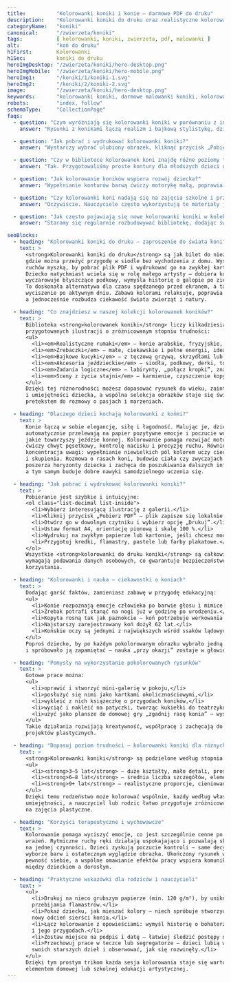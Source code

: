 ```yaml
---
title:          "Kolorowanki koniki i konie – darmowe PDF do druku"
description:    "Kolorowanki koniki do druku oraz realistyczne kolorowanki koni w formacie PDF. Pobierz bez logowania i drukuj kucyki, mustangi i rumaki w wysokiej jakości."
categoryName:   "koniki"
canonical:      "/zwierzeta/koniki"
tags:           [ kolorowanki, koniki, zwierzeta, pdf, malowanki ]
alt:            "koń do druku"
h1First:        Kolorowanki
h1Sec:          koniki do druku
heroImgDesktop: "/zwierzeta/koniki/hero-desktop.png"
heroImgMobile:  "/zwierzeta/koniki/hero-mobile.png"
heroImg1:       "/koniki/1/koniki-1.svg"
heroImg2:       "/koniki/2/koniki-2.svg"
image:          "/zwierzeta/koniki/hero-desktop.png"
keywords:       "kolorowanki koniki, darmowe malowanki koniki, kolorowanki zwierzeta"
robots:         "index, follow"
schemaType:     "CollectionPage"
faqs:
  - question: "Czym wyróżniają się kolorowanki koniki w porównaniu z innymi motywami?"
    answer: "Rysunki z konikami łączą realizm i bajkową stylistykę, dzięki czemu dzieci mogą poznać prawdziwe rasy koni, a jednocześnie puścić wodze fantazji, tworząc własne magiczne wersje ulubionych zwierząt."

  - question: "Jak pobrać i wydrukować kolorowanki koniki?"
    answer: "Wystarczy wybrać ulubiony obrazek, kliknąć przycisk „Pobierz PDF”, a następnie wydrukować plik w skali 100 % na papierze A4. Nie trzeba zakładać konta ani podawać danych osobowych."

  - question: "Czy w bibliotece kolorowanek koni znajdę różne poziomy trudności?"
    answer: "Tak. Przygotowaliśmy proste kontury dla młodszych dzieci oraz bardziej szczegółowe sceny z końmi w galopie, które sprawdzą się u starszaków."

  - question: "Jak kolorowanie koników wspiera rozwój dziecka?"
    answer: "Wypełnianie konturów barwą ćwiczy motorykę małą, poprawia koordynację oko-ręka i uczy cierpliwości. Tematyka jeździecka rozwija też zainteresowanie przyrodą oraz zachęca do poznawania nowych słów, takich jak grzywa czy podkowa."

  - question: "Czy kolorowanki koni nadają się na zajęcia szkolne i przedszkolne?"
    answer: "Oczywiście. Nauczyciele często wykorzystują te materiały jako urozmaicenie lekcji przyrody, a także podczas ćwiczeń grafomotorycznych i plastycznych."

  - question: "Jak często pojawiają się nowe kolorowanki koniki w kolekcji?"
    answer: "Staramy się regularnie rozbudowywać bibliotekę, dodając świeże ilustracje co kilka tygodni, aby dzieci zawsze mogły znaleźć nowy, ciekawy wzór do pokolorowania."

seoBlocks:
  - heading: "Kolorowanki koniki do druku – zaproszenie do świata koni"
    text: >
      <strong>Kolorowanki koniki do druku</strong> są jak bilet do niezwykłej krainy,
      gdzie można przeżyć przygodę w siodle bez wychodzenia z domu. Wystarczy kilka
      ruchów myszką, by pobrać plik PDF i wydrukować go na zwykłej kartce A4.
      Dziecko natychmiast wciela się w rolę małego artysty – dobiera kolory grzywy,
      wyczarowuje błyszczące podkowy, wymyśla historię o galopie po zielonej łące.
      To doskonała alternatywa dla czasu spędzanego przed ekranem, a także sposób na
      wyciszenie po aktywnym dniu. Zabawa kolorami relaksuje, poprawia nastrój,
      a jednocześnie rozbudza ciekawość świata zwierząt i natury.

  - heading: "Co znajdziesz w naszej kolekcji kolorowanek koników?"
    text: >
      Biblioteka <strong>kolorowanek koniki</strong> liczy kilkadziesiąt starannie
      przygotowanych ilustracji o zróżnicowanym stopniu trudności:
      <ul>
        <li><em>Realistyczne rumaki</em> – konie arabskie, fryzyjskie, kuce islandzkie;</li>
        <li><em>Źrebaczki</em> – małe, ciekawskie i pełne energii, idealne dla młodszych dzieci;</li>
        <li><em>Bajkowe kucyki</em> – z tęczową grzywą, skrzydłami lub magicznym rogiem;</li>
        <li><em>Akcesoria jeździeckie</em> – siodła, podkowy, derki, toczki, wiadra z owsem;</li>
        <li><em>Zadania logiczne</em> – labirynty, „połącz kropki”, znajdź różnice;</li>
        <li><em>Sceny z życia stajni</em> – karmienie, czyszczenie kopyt, trening na padoku.</li>
      </ul>
      Dzięki tej różnorodności możesz dopasować rysunek do wieku, zainteresowań
      i umiejętności dziecka, a wspólna selekcja obrazków staje się świetnym
      pretekstem do rozmowy o pasjach i marzeniach.

  - heading: "Dlaczego dzieci kochają kolorowanki z końmi?"
    text: >
      Konie łączą w sobie elegancję, siłę i łagodność. Malując je, dzieci
      automatycznie przelewają na papier pozytywne emocje i poczucie wolności,
      jakie towarzyszy jeździe konnej. Kolorowanie pomaga rozwijać motorykę małą –
      ćwiczy chwyt pęsetkowy, kontrolę nacisku i precyzję ruchu. Równie ważna jest
      koncentracja uwagi: wypełnianie niewielkich pól kolorem uczy cierpliwości
      i skupienia. Rozmowa o rasach koni, budowie ciała czy zwyczajach tych zwierząt
      poszerza horyzonty dziecka i zachęca do poszukiwania dalszych informacji,
      a tym samym buduje dobre nawyki samodzielnego uczenia się.

  - heading: "Jak pobrać i wydrukować kolorowanki koniki?"
    text: >
      Pobieranie jest szybkie i intuicyjne:
      <ol class="list-decimal list-inside">
        <li>Wybierz interesującą ilustrację z galerii.</li>
        <li>Kliknij przycisk „Pobierz PDF” – plik zapisze się lokalnie.</li>
        <li>Otwórz go w dowolnym czytniku i wybierz opcję „Drukuj”.</li>
        <li>Ustaw format A4, orientację pionową i skalę 100 %.</li>
        <li>Wydrukuj na zwykłym papierze lub kartonie, jeśli chcesz mocniejszy arkusz.</li>
        <li>Przygotuj kredki, flamastry, pastele lub farby plakatowe.</li>
      </ol>
      Wszystkie <strong>kolorowanki do druku koniki</strong> są całkowicie darmowe i nie
      wymagają podawania danych osobowych, co gwarantuje bezpieczeństwo i wygodę
      korzystania.

  - heading: "Kolorowanki i nauka – ciekawostki o koniach"
    text: >
      Dodając garść faktów, zamieniasz zabawę w przygodę edukacyjną:
      <ul>
        <li>Konie rozpoznają emocje człowieka po barwie głosu i mimice twarzy.</li>
        <li>Źrebak potrafi stanąć na nogi już w godzinę po urodzeniu.</li>
        <li>Kopyta rosną tak jak paznokcie – koń potrzebuje werkowania co 6–8 tygodni.</li>
        <li>Najstarszy zarejestrowany koń dożył 62 lat.</li>
        <li>Końskie oczy są jednymi z największych wśród ssaków lądowych.</li>
      </ul>
      Poproś dziecko, by po każdym pokolorowanym obrazku wybrało jedną ciekawostkę
      i spróbowało ją zapamiętać – nauka „przy okazji” zostaje w głowie na długo.

  - heading: "Pomysły na wykorzystanie pokolorowanych rysunków"
    text: >
      Gotowe prace można:
      <ul>
        <li>oprawić i stworzyć mini-galerię w pokoju,</li>
        <li>posłużyć się nimi jako kartkami okolicznościowymi,</li>
        <li>wykleić z nich książeczkę o przygodach koników,</li>
        <li>wyciąć i nakleić na patyczki, tworząc kukiełki do teatrzyku,</li>
        <li>użyć jako plansze do domowej gry „zgadnij rasę konia” – wystarczy dopisać nazwy.</li>
      </ul>
      Takie działania rozwijają kreatywność, współpracę i zachęcają do kolejnych
      projektów plastycznych.

  - heading: "Dopasuj poziom trudności – kolorowanki koniki dla różnych grup wiekowych"
    text: >
      <strong>Kolorowanki koniki</strong> są podzielone według stopnia szczegółowości:
      <ul>
        <li><strong>3–5 lat</strong> – duże kształty, mało detali, proste linie;</li>
        <li><strong>6–8 lat</strong> – średnia liczba szczegółów, elementy zadaniowe (labirynty, kropki);</li>
        <li><strong>9+ lat</strong> – realistyczne proporcje, cieniowanie, tło krajobrazowe.</li>
      </ul>
      Dzięki temu rodzeństwo może kolorować wspólnie, każdy według własnych
      umiejętności, a nauczyciel lub rodzic łatwo przygotuje zróżnicowane materiały
      na zajęcia plastyczne.

  - heading: "Korzyści terapeutyczne i wychowawcze"
    text: >
      Kolorowanie pomaga wyciszyć emocje, co jest szczególnie cenne po dniu pełnym
      wrażeń. Rytmiczne ruchy ręki działają uspokajająco i pozwalają skupić uwagę
      na jednej czynności. Dzieci zyskują poczucie kontroli – same decydują o
      wyborze barw i ostatecznym wyglądzie obrazka. Ukończony rysunek wzmacnia
      pewność siebie, a wspólne omawianie efektów pracy wspiera komunikację
      między dzieckiem a dorosłym.

  - heading: "Praktyczne wskazówki dla rodziców i nauczycieli"
    text: >
      <ul>
        <li>Drukuj na nieco grubszym papierze (min. 120 g/m²), by uniknąć
        przebijania flamastrów.</li>
        <li>Pokaż dziecku, jak mieszać kolory – niech spróbuje stworzyć
        nowy odcień sierści konia.</li>
        <li>Łącz kolorowanie z opowieściami: wymyśl historię o bohaterze-rumaku
        i jego przygodach.</li>
        <li>Zostaw miejsce na podpis i datę – łatwiej śledzić postępy dziecka.</li>
        <li>Przechowuj prace w teczce lub segregatorze – dzieci lubią wracać do
        swoich starszych dzieł i obserwować, jak się rozwinęły.</li>
      </ul>
      Dzięki tym prostym trikom każda sesja kolorowania staje się wartościowym
      elementem domowej lub szkolnej edukacji artystycznej.
---
```

